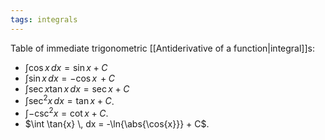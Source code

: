 ```yaml
---
tags: integrals
---
```

Table of immediate trigonometric [[Antiderivative of a function|integral]]s:
- $\int \cos{x} \, dx= \sin{x} + C$
- $\int \sin{x} \, dx = -\cos{x} \, + C$
- $\int \sec{x}\tan{x} \, dx = \sec{x} + C$ 
- $\int \sec^{2}{x} \, dx = \tan{x} + C$.
- $\int -\csc^{2}{x} = \cot{x} + C$.
- $\int \tan{x} \, dx = -\ln{\abs{\cos{x}}} + C$.   